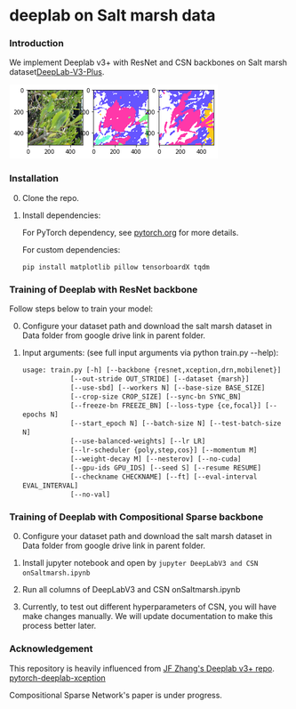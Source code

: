 # deeplab on Salt marsh data




### Introduction
We implement Deeplab v3+ with ResNet and CSN backbones on Salt marsh dataset[DeepLab-V3-Plus](https://arxiv.org/pdf/1802.02611).

![Results](doc/2.png)


### Installation
0. Clone the repo.
1. Install dependencies:

    For PyTorch dependency, see [pytorch.org](https://pytorch.org/) for more details.

    For custom dependencies:
    ```Shell
    pip install matplotlib pillow tensorboardX tqdm
    ```
### Training of Deeplab with ResNet backbone
Follow steps below to train your model:

0. Configure your dataset path and download the salt marsh dataset in Data folder from google drive link in parent folder.

1. Input arguments: (see full input arguments via python train.py --help):
    ```Shell
    usage: train.py [-h] [--backbone {resnet,xception,drn,mobilenet}]
                [--out-stride OUT_STRIDE] [--dataset {marsh}]
                [--use-sbd] [--workers N] [--base-size BASE_SIZE]
                [--crop-size CROP_SIZE] [--sync-bn SYNC_BN]
                [--freeze-bn FREEZE_BN] [--loss-type {ce,focal}] [--epochs N]
                [--start_epoch N] [--batch-size N] [--test-batch-size N]
                [--use-balanced-weights] [--lr LR]
                [--lr-scheduler {poly,step,cos}] [--momentum M]
                [--weight-decay M] [--nesterov] [--no-cuda]
                [--gpu-ids GPU_IDS] [--seed S] [--resume RESUME]
                [--checkname CHECKNAME] [--ft] [--eval-interval EVAL_INTERVAL]
                [--no-val]

    ```
  ### Training of Deeplab with Compositional Sparse backbone
 0. Configure your dataset path and download the salt marsh dataset in Data folder from google drive link in parent folder.

 1. Install jupyter notebook and open by ```jupyter DeepLabV3 and CSN onSaltmarsh.ipynb```
 
 2. Run all columns of DeepLabV3 and CSN onSaltmarsh.ipynb
 
 3. Currently, to test out different hyperparameters of CSN, you will have make changes manually. We will update documentation to make this process better later. 


### Acknowledgement
This repository is heavily influenced from [JF Zhang's Deeplab v3+ repo](https://github.com/jfzhang95/pytorch-deeplab-xception).
[pytorch-deeplab-xception](https://github.com/jfzhang95/pytorch-deeplab-xception)

Compositional Sparse Network's paper is under progress. 
